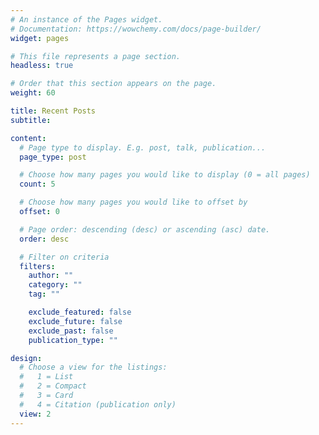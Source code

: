 ```yaml
---
# An instance of the Pages widget.
# Documentation: https://wowchemy.com/docs/page-builder/
widget: pages

# This file represents a page section.
headless: true

# Order that this section appears on the page.
weight: 60

title: Recent Posts
subtitle:

content:
  # Page type to display. E.g. post, talk, publication...
  page_type: post

  # Choose how many pages you would like to display (0 = all pages)
  count: 5

  # Choose how many pages you would like to offset by
  offset: 0

  # Page order: descending (desc) or ascending (asc) date.
  order: desc

  # Filter on criteria
  filters:
    author: ""
    category: ""
    tag: ""

    exclude_featured: false
    exclude_future: false
    exclude_past: false
    publication_type: ""

design:
  # Choose a view for the listings:
  #   1 = List
  #   2 = Compact
  #   3 = Card
  #   4 = Citation (publication only)
  view: 2
---
```

